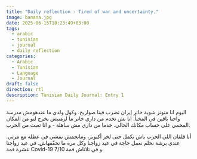 ```yaml
---
title: "Daily reflection - Tired of war and uncertainty."
image: banana.jpg
date: 2025-06-15T18:23:49+03:00
tags:
  - arabic
  - tunisian
  - journal
  - daily reflection
categories:
  - Arabic
  - Tunisian
  - Language
  - Journal
draft: false
direction: rtl
description: Tunisian Daily Journal: Entry 1
---
```


اليوم انا متوتر شوية خاتر إيران تضرب فينا صواريخ. وكول ولدي ما عندهومش مدرسة واحنا باقين في المخبأ. انا بش نخدم من داري خاتر ما لزمنيش نخرج لتو من المكان المحمي على حساب مكانك الحالي. خدما من داري مش ساهلة - و انا تعبت من الحرب.

أنا قلقان اللي الحرب باش تكمل حتى لخر أكتوبر، ومانجمش نمشي في عطلة مع مرتي. عندي برشة نحلم نعمل حاجة في عيد زواجنا وكل مرة ما نحقّقهاش. في عيد زواجنا عشرة فمة Covid-19 و في تلاتاش فمة 7/10.
